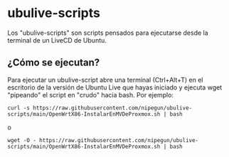 # ubulive-scripts

Los "ubulive-scripts" son scripts pensados para ejecutarse desde la terminal de un LiveCD de Ubuntu.

## ¿Cómo se ejecutan?

Para ejecutar un ubulive-script abre una terminal (Ctrl+Alt+T) en el escritorio de la versión de Ubuntu Live que hayas iniciado y ejecuta wget "pipeando" el script en "crudo" hacia bash. Por ejemplo:


```
curl -s https://raw.githubusercontent.com/nipegun/ubulive-scripts/main/OpenWrtX86-InstalarEnMVDeProxmox.sh | bash
```

o

```
wget -O - https://raw.githubusercontent.com/nipegun/ubulive-scripts/main/OpenWrtX86-InstalarEnMVDeProxmox.sh | bash
```
